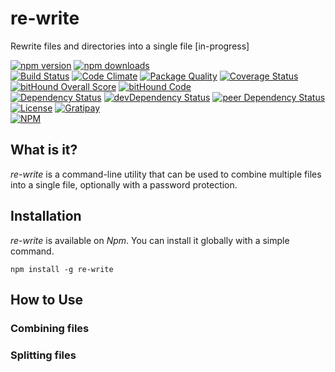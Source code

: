 # re-write

Rewrite files and directories into a single file [in-progress]

[![npm version](https://badge.fury.io/js/re-write.svg)](https://badge.fury.io/js/re-write)
[![npm downloads](https://img.shields.io/npm/dt/re-write.svg)](https://www.npmjs.com/package/re-write)  
[![Build Status](https://travis-ci.org/myTerminal/re-write.svg?branch=master)](https://travis-ci.org/myTerminal/re-write)
[![Code Climate](https://codeclimate.com/github/myTerminal/re-write.png)](https://codeclimate.com/github/myTerminal/re-write)
[![Package Quality](http://npm.packagequality.com/shield/re-write.svg)](http://packagequality.com/#?package=re-write)
[![Coverage Status](https://img.shields.io/coveralls/myTerminal/re-write.svg)](https://coveralls.io/r/myTerminal/re-write?branch=master)
[![bitHound Overall Score](https://www.bithound.io/github/myTerminal/re-write/badges/score.svg)](https://www.bithound.io/github/myTerminal/re-write)
[![bitHound Code](https://www.bithound.io/github/myTerminal/re-write/badges/code.svg)](https://www.bithound.io/github/myTerminal/re-write)  
[![Dependency Status](https://david-dm.org/myTerminal/re-write.svg)](https://david-dm.org/myTerminal/re-write)
[![devDependency Status](https://david-dm.org/myTerminal/re-write/dev-status.svg)](https://david-dm.org/myTerminal/re-write#info=devDependencies)
[![peer Dependency Status](https://david-dm.org/myTerminal/re-write/peer-status.svg)](https://david-dm.org/myTerminal/re-write#info=peerDependencies)  
[![License](https://img.shields.io/badge/LICENSE-GPL%20v3.0-blue.svg)](https://www.gnu.org/licenses/gpl.html)
[![Gratipay](http://img.shields.io/gratipay/myTerminal.svg)](https://gratipay.com/myTerminal)  
[![NPM](https://nodei.co/npm/re-write.png?downloads=true&downloadRank=true&stars=true)](https://nodei.co/npm/re-write/)

## What is it?

*re-write* is a command-line utility that can be used to combine multiple files into a single file, optionally with a password protection.

## Installation

*re-write* is available on *Npm*. You can install it globally with a simple command.

    npm install -g re-write

## How to Use

### Combining files

### Splitting files
